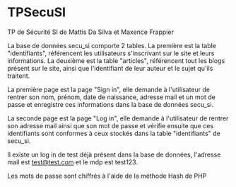 # TPSecuSI
TP de Sécurité SI de Mattis Da Silva et Maxence Frappier

La base de données secu_si comporte 2 tables. La première est la table "identifiants", référencent les utilisateurs s'inscrivant sur le site et leurs
informations. La deuxième est la table "articles", référencent tout les blogs présent sur le site, ainsi que l'identifiant de leur auteur et le sujet qu'ils
traitent.

La première page est la page "Sign in", elle demande à l'utilisateur de rentrer son nom, prénom, date de naissance, adresse mail et un mot de passe et enregistre
ces informations dans la base de données secu_si.

La seconde page est la page "Log in", elle demande à l'utilisateur de rentrer son adresse mail ainsi que son mot de passe et vérifie ensuite que ces identifiants 
sont conformes à ceux stockés dans la table "identifiants" de secu_si.

Il existe un log in de test déjà présent dans la base de données, l'adresse mail est test@test.com et le mdp est test123.

Les mots de passe sont chiffrés à l'aide de la méthode Hash de PHP

